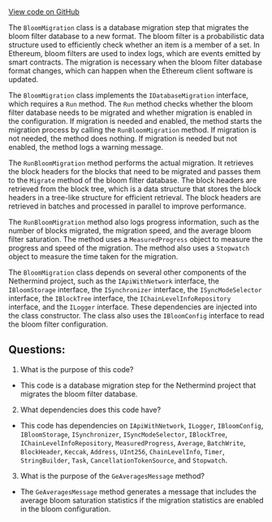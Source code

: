 [View code on GitHub](https://github.com/NethermindEth/nethermind/src/Nethermind/Nethermind.Init/Steps/Migrations/BloomMigration.cs)

The `BloomMigration` class is a database migration step that migrates the bloom filter database to a new format. The bloom filter is a probabilistic data structure used to efficiently check whether an item is a member of a set. In Ethereum, bloom filters are used to index logs, which are events emitted by smart contracts. The migration is necessary when the bloom filter database format changes, which can happen when the Ethereum client software is updated.

The `BloomMigration` class implements the `IDatabaseMigration` interface, which requires a `Run` method. The `Run` method checks whether the bloom filter database needs to be migrated and whether migration is enabled in the configuration. If migration is needed and enabled, the method starts the migration process by calling the `RunBloomMigration` method. If migration is not needed, the method does nothing. If migration is needed but not enabled, the method logs a warning message.

The `RunBloomMigration` method performs the actual migration. It retrieves the block headers for the blocks that need to be migrated and passes them to the `Migrate` method of the bloom filter database. The block headers are retrieved from the block tree, which is a data structure that stores the block headers in a tree-like structure for efficient retrieval. The block headers are retrieved in batches and processed in parallel to improve performance.

The `RunBloomMigration` method also logs progress information, such as the number of blocks migrated, the migration speed, and the average bloom filter saturation. The method uses a `MeasuredProgress` object to measure the progress and speed of the migration. The method also uses a `Stopwatch` object to measure the time taken for the migration.

The `BloomMigration` class depends on several other components of the Nethermind project, such as the `IApiWithNetwork` interface, the `IBloomStorage` interface, the `ISynchronizer` interface, the `ISyncModeSelector` interface, the `IBlockTree` interface, the `IChainLevelInfoRepository` interface, and the `ILogger` interface. These dependencies are injected into the class constructor. The class also uses the `IBloomConfig` interface to read the bloom filter configuration.
## Questions: 
 1. What is the purpose of this code?
- This code is a database migration step for the Nethermind project that migrates the bloom filter database.

2. What dependencies does this code have?
- This code has dependencies on `IApiWithNetwork`, `ILogger`, `IBloomConfig`, `IBloomStorage`, `ISynchronizer`, `ISyncModeSelector`, `IBlockTree`, `IChainLevelInfoRepository`, `MeasuredProgress`, `Average`, `BatchWrite`, `BlockHeader`, `Keccak`, `Address`, `UInt256`, `ChainLevelInfo`, `Timer`, `StringBuilder`, `Task`, `CancellationTokenSource`, and `Stopwatch`.

3. What is the purpose of the `GeAveragesMessage` method?
- The `GeAveragesMessage` method generates a message that includes the average bloom saturation statistics if the migration statistics are enabled in the bloom configuration.